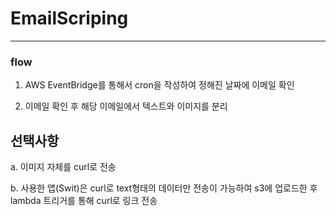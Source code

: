 # EmailScriping
---------------
### flow
1. AWS EventBridge를 통해서 cron을 작성하여 정해진 날짜에 이메일 확인

2. 이메일 확인 후 해당 이메일에서 텍스트와 이미지를 분리

선택사항
----------------
a. 이미지 자체를 curl로 전송

b. 사용한 앱(Swit)은 curl로 text형태의 데이터만 전송이 가능하여 s3에 업로드한 후 lambda 트리거를 통해 curl로 링크 전송
